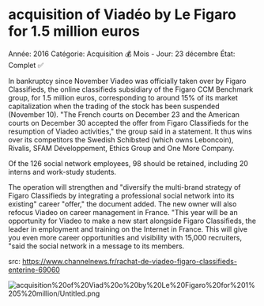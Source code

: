 # acquisition of Viadéo by Le Figaro for 1.5 million euros

Année: 2016
Catégorie: Acquisition 💰
Mois - Jour: 23 décembre
État: Complet ✅

In bankruptcy since November Viadeo was officially taken over by Figaro Classifieds, the online classifieds subsidiary of the Figaro CCM Benchmark group, for 1.5 million euros, corresponding to around 15% of its market capitalization when the trading of the stock has been suspended (November 10). "The French courts on December 23 and the American courts on December 30 accepted the offer from Figaro Classifieds for the resumption of Viadeo activities," the group said in a statement. It thus wins over its competitors the Swedish Schibsted (which owns Leboncoin), Rivalis, SFAM Développement, Ethics Group and One More Company.

Of the 126 social network employees, 98 should be retained, including 20 interns and work-study students.

The operation will strengthen and "diversify the multi-brand strategy of Figaro Classifieds by integrating a professional social network into its existing" career "offer," the document added. The new owner will also refocus Viadeo on career management in France. "This year will be an opportunity for Viadeo to make a new start alongside Figaro Classifieds, the leader in employment and training on the Internet in France. This will give you even more career opportunities and visibility with 15,000 recruiters, "said the social network in a message to its members.

src: https://www.channelnews.fr/rachat-de-viadeo-figaro-classifieds-enterine-69060

![acquisition%20of%20Viad%20o%20by%20Le%20Figaro%20for%201%205%20million/Untitled.png](acquisition%20of%20Viad%20o%20by%20Le%20Figaro%20for%201%205%20million/Untitled.png)